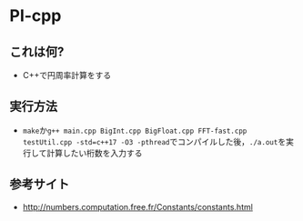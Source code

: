 # PI-cpp
## これは何?
- C++で円周率計算をする
## 実行方法
- `make`か`g++ main.cpp BigInt.cpp BigFloat.cpp FFT-fast.cpp testUtil.cpp -std=c++17 -O3 -pthread`でコンパイルした後，`./a.out`を実行して計算したい桁数を入力する
## 参考サイト
- http://numbers.computation.free.fr/Constants/constants.html